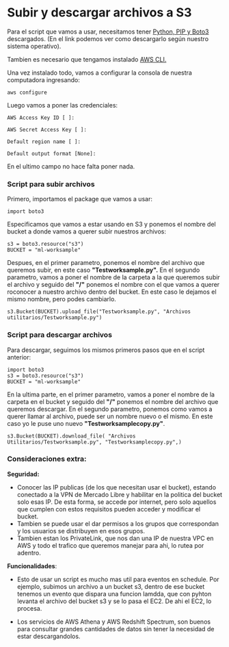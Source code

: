 # Subir y descargar archivos a S3

Para el script que vamos a usar, necesitamos tener [Python, PIP y Boto3](http://https://cloudaffaire.com/how-to-install-python-boto3-sdk-for-aws/ "Python y PIP") descargados. (En el link podemos ver como descargarlo según nuestro sistema operativo).

Tambien es necesario que tengamos instalado [AWS CLI.](http://https://aws.amazon.com/es/cli/ "AWS CLI")

Una vez instalado todo, vamos a configurar la consola de nuestra computadora ingresando: 

`aws configure`

Luego vamos a poner las credenciales: 

`AWS Access Key ID [ ]: `

`AWS Secret Access Key [ ]: `

`Default region name [ ]: `

`Default output format [None]:`

En el ultimo campo no hace falta poner nada.

### Script para subir archivos

Primero, importamos el package que vamos a usar:

    import boto3
Especificamos que vamos a estar usando en S3 y ponemos el nombre del bucket a donde vamos a querer subir nuestros archivos:

    s3 = boto3.resource("s3")
    BUCKET = "ml-worksample"
Despues, en el primer parametro, ponemos el nombre del archivo que queremos subir, en este caso **"Testworksample.py".** 
En el segundo parametro, vamos a poner el nombre de la carpeta a la que queremos subir el archivo y seguido del **"/"** ponemos el nombre con el que vamos a querer roconocer a nuestro archivo dentro del bucket. En este caso le dejamos el mismo nombre, pero podes cambiarlo.

    s3.Bucket(BUCKET).upload_file("Testworksample.py", "Archivos utilitarios/Testworksample.py")

### Script para descargar archivos

Para descargar, seguimos los mismos primeros pasos que en el script anterior:

    import boto3
    s3 = boto3.resource("s3")
    BUCKET = "ml-worksample"

En la ultima parte, en el primer parametro, vamos a poner el nombre de la carpeta en el bucket y seguido del **"/"** ponemos el nombre del archivo que queremos descargar. 
En el segundo parametro, ponemos como vamos a querer llamar al archivo, puede ser un nombre nuevo o el mismo. En este caso yo le puse uno nuevo **"Testworksamplecopy.py"**. 

    s3.Bucket(BUCKET).download_file( "Archivos Utilitarios/Testworksample.py", "Testworksamplecopy.py",)

### Consideraciones extra:

**Seguridad:** 
- Conocer las IP publicas (de los que necesitan usar el bucket), estando conectado a la VPN de Mercado Libre y habilitar en la politica del bucket solo esas IP. De esta forma, se accede por internet, pero solo aquellos que cumplen con estos requisitos pueden acceder y modificar el bucket.
- Tambien se puede usar el dar permisos a los grupos que correspondan y los usuarios se distribuyen en esos grupos.
- Tambien estan los PrivateLink, que nos dan una IP de nuestra VPC en AWS y todo el trafico que queremos manejar para ahi, lo rutea por adentro. 

**Funcionalidades**: 
- Esto de usar un script es mucho mas util para eventos en schedule. Por ejemplo, subimos un archivo a un bucket s3, dentro de ese bucket tenemos un evento que dispara una funcion lamdda, que con pyhton levanta el archivo del bucket s3 y se lo pasa el EC2. De ahi el EC2, lo procesa. 

- Los servicios de AWS Athena y AWS Redshift Spectrum, son buenos para consultar grandes cantidades de datos sin tener la necesidad de estar descargandolos. 

